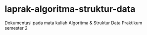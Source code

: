 # laprak-algoritma-struktur-data
Dokumentasi pada mata kuliah Algoritma &amp; Struktur Data Praktikum semester 2
